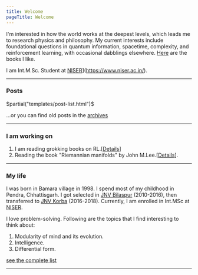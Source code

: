 ```yaml
---
title: Welcome
pageTitle: Welcome 
---
```




I'm interested in how the world works at the deepest levels, which leads me to research physics and philosophy. My current interests include foundational questions in quantum information, spacetime, complexity, and reinforcement learning, with occasional dabblings elsewhere. [Here](https://www.goodreads.com/user/show/49255756-shriman-keshri) are the books I like. 

I am Int.M.Sc. Student at [NISER](https://www.niser.ac.in/)](https://www.niser.ac.in/).
  



---

### Posts
$partial("templates/post-list.html")$


…or you can find old posts in the  [archives](/archive.html)


---


### I am working on 

1. I am reading grokking books on RL.[[Details](https://github.com/smlab-niser/grokking_rl)]
1. Reading the book "Riemannian manifolds" by John M.Lee.[[Details](notes/2022-02-11-Riemannian-Manifolds.html)].

---

### My life

I was born in Bamara village in 1998. I spend most of my childhood in
Pendra, Chhattisgarh. I got selected in [JNV Bilaspur](http://jnvbilaspurcg.gov.in/) (2010-2016), then transferred to [JNV Korba](https://navodaya.gov.in/nvs/nvs-school/KORBA/en/home) (2016-2018). Currently, I am enrolled in Int.MSc at [NISER](https://www.niser.ac.in/).

I love problem-solving. Following are the topics that I find interesting to think about:


1. Modularity of mind and its evolution.
1. Intelligence.
1. Differential form. 

[see the complete list](notes/2022-02-11-Interesting-topics.html)

---


